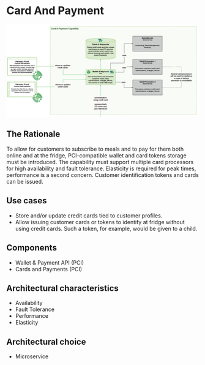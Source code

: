 # Card And Payment

![image](../Images/CardAndPayment.PNG) 
## The Rationale  

To allow for customers to subscribe to meals and to pay for them both online and at the fridge, PCI-compatible wallet and card tokens storage must be introduced. The capability must support multiple card processors for high availability and fault tolerance. Elasticity is required for peak times, performance is a second concern. Customer identification tokens and cards can be issued.

## Use cases

* Store and/or update credit cards tied to customer profiles.
* Allow issuing customer cards or tokens to identify at fridge without using credit cards. Such a token, for example, would be given to a child.

## Components

* Wallet & Payment API (PCI)
* Cards and Payments (PCI)

## Architectural characteristics

* Availability
* Fault Tolerance
* Performance
* Elasticity

## Architectural choice

* Microservice